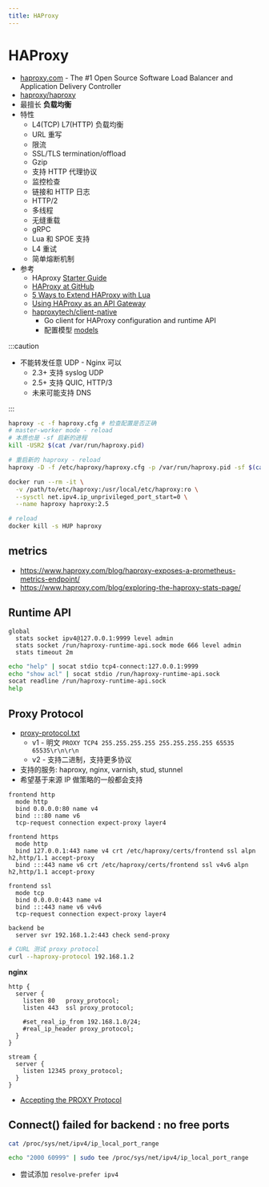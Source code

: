 ```yaml
---
title: HAProxy
---
```


# HAProxy

- [haproxy.com](https://www.haproxy.com/) - The #1 Open Source Software Load Balancer and Application Delivery Controller
- [haproxy/haproxy](https://github.com/haproxy/haproxy)
- 最擅长 **负载均衡**
- 特性
  - L4(TCP) L7(HTTP) 负载均衡
  - URL 重写
  - 限流
  - SSL/TLS termination/offload
  - Gzip
  - 支持 HTTP 代理协议
  - 监控检查
  - 链接和 HTTP 日志
  - HTTP/2
  - 多线程
  - 无缝重载
  - gRPC
  - Lua 和 SPOE 支持
  - L4 重试
  - 简单熔断机制
- 参考
  - HAproxy [Starter Guide](https://cbonte.github.io/haproxy-dconv/2.3/intro.html)
  - [HAProxy at GitHub](https://www.haproxy.com/user-spotlight-series/inside-the-github-load-balancer/)
  - [5 Ways to Extend HAProxy with Lua](https://www.haproxy.com/blog/5-ways-to-extend-haproxy-with-lua/)
  - [Using HAProxy as an API Gateway](https://www.haproxy.com/blog/using-haproxy-as-an-api-gateway-part-3-health-checks/)
  - [haproxytech/client-native](https://github.com/haproxytech/client-native)
    - Go client for HAProxy configuration and runtime API
    - 配置模型 [models](https://github.com/haproxytech/client-native/tree/master/models)

:::caution

- 不能转发任意 UDP - Nginx 可以
  - 2.3+ 支持 syslog UDP
  - 2.5+ 支持 QUIC, HTTP/3
  - 未来可能支持 DNS

:::

```bash
haproxy -c -f haproxy.cfg # 检查配置是否正确
# master-worker mode - reload
# 本质也是 -sf 启新的进程
kill -USR2 $(cat /var/run/haproxy.pid)

# 重启新的 haproxy - reload
haproxy -D -f /etc/haproxy/haproxy.cfg -p /var/run/haproxy.pid -sf $(cat /var/run/haproxy.pid)
```

```bash title="docker"
docker run --rm -it \
  -v /path/to/etc/haproxy:/usr/local/etc/haproxy:ro \
  --sysctl net.ipv4.ip_unprivileged_port_start=0 \
  --name haproxy haproxy:2.5

# reload
docker kill -s HUP haproxy
```

## metrics

- https://www.haproxy.com/blog/haproxy-exposes-a-prometheus-metrics-endpoint/
- https://www.haproxy.com/blog/exploring-the-haproxy-stats-page/

## Runtime API

```haproxy
global
  stats socket ipv4@127.0.0.1:9999 level admin
  stats socket /run/haproxy-runtime-api.sock mode 666 level admin
  stats timeout 2m
```

```bash
echo "help" | socat stdio tcp4-connect:127.0.0.1:9999
echo "show acl" | socat stdio /run/haproxy-runtime-api.sock
socat readline /run/haproxy-runtime-api.sock
help
```

## Proxy Protocol

- [proxy-protocol.txt](https://github.com/haproxy/haproxy/blob/master/doc/proxy-protocol.txt)
  - v1 - 明文 `PROXY TCP4 255.255.255.255 255.255.255.255 65535 65535\r\n\r\n`
  - v2 - 支持二进制，支持更多协议
- 支持的服务: haproxy, nginx, varnish, stud, stunnel
- 希望基于来源 IP 做策略的一般都会支持

```haproxy title="frontend"
frontend http
  mode http
  bind 0.0.0.0:80 name v4
  bind :::80 name v6
  tcp-request connection expect-proxy layer4

frontend https
  mode http
  bind 127.0.0.1:443 name v4 crt /etc/haproxy/certs/frontend ssl alpn h2,http/1.1 accept-proxy
  bind :::443 name v6 crt /etc/haproxy/certs/frontend ssl v4v6 alpn h2,http/1.1 accept-proxy

frontend ssl
  mode tcp
  bind 0.0.0.0:443 name v4
  bind :::443 name v6 v4v6
  tcp-request connection expect-proxy layer4
```

```haproxy title="backend"
backend be
  server svr 192.168.1.2:443 check send-proxy
```

```bash
# CURL 测试 proxy protocol
curl --haproxy-protocol 192.168.1.2
```

**nginx**

```nginx
http {
  server {
    listen 80   proxy_protocol;
    listen 443  ssl proxy_protocol;

    #set_real_ip_from 192.168.1.0/24;
    #real_ip_header proxy_protocol;
  }
}

stream {
  server {
    listen 12345 proxy_protocol;
  }
}
```

- [Accepting the PROXY Protocol](https://docs.nginx.com/nginx/admin-guide/load-balancer/using-proxy-protocol/)

## Connect() failed for backend : no free ports

```bash
cat /proc/sys/net/ipv4/ip_local_port_range

echo "2000 60999" | sudo tee /proc/sys/net/ipv4/ip_local_port_range
```

- 尝试添加 `resolve-prefer ipv4`
